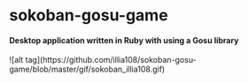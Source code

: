 # sokoban-gosu-game
<h4>Desktop application written in Ruby with using a Gosu library</h4>
![alt tag](https://github.com/illia108/sokoban-gosu-game/blob/master/gif/sokoban_illia108.gif)
